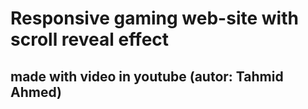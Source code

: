 # Responsive gaming web-site with scroll reveal effect

## made with video in youtube (autor: Tahmid Ahmed)